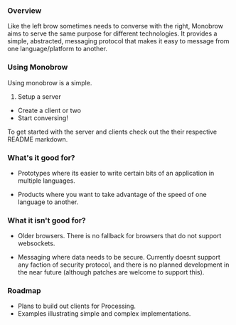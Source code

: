 ### Overview

Like the left brow sometimes needs to converse with the right, Monobrow aims to serve the same purpose for different technologies. It provides a simple, abstracted, messaging protocol that makes it easy to message from one language/platform to another.

### Using Monobrow

Using monobrow is a simple. 

1. Setup a server
* Create a client or two
* Start conversing!

To get started with the server and clients check out the their respective README markdown.

### What's it good for?

* Prototypes where its easier to write certain bits of an application in multiple languages.

* Products where you want to take advantage of the speed of one language to another.

### What it isn't good for?

* Older browsers. There is no fallback for browsers that do not support websockets.

* Messaging where data needs to be secure. Currently doesnt support any faction of security protocol, and there is no planned development in the near future (although patches are welcome to support this).

### Roadmap

* Plans to build out clients for Processing.
* Examples illustrating simple and complex implementations.